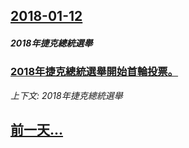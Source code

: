 ## [2018-01-12](/zh/news/2018/01/12/index.md)

##### 2018年捷克總統選舉
### [2018年捷克總統選舉開始首輪投票。 ](/zh/news/2018/01/12/2018年捷克總統選舉開始首輪投票.md)
_上下文: 2018年捷克總統選舉_

## [前一天...](/zh/news/2018/01/10/index.md)

